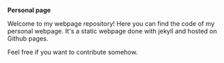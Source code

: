 **Personal page**

Welcome to my webpage repository! Here you can find the code of my personal webpage. It's a static webpage done with jekyll and hosted on Github pages.

Feel free if you want to contribute somehow. 
